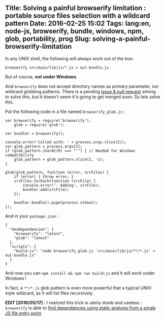 Title: Solving a painful browserify limitation : portable source files selection with a wildcard pattern
Date: 2016-02-25 15:02
Tags: lang:en, node-js, browserify, bundle, windows, npm, glob, portability, prog
Slug: solving-a-painful-browserify-limitation
---
In any UNIX shell, the following will always work out of the box:
```
browserify src/main/lib/js/*.js > out-bundle.js
```

But of course, **not under Windows**.

And `browserify` does not accept directory names as primary parameter, nor wildcard globbing patterns. There is a pending [issue & pull request](https://github.com/substack/node-browserify/issues/1170) aiming to solve this, but it doesn't seem it's going to get merged soon. So lets solve this.

Put the following code in a file named `browserify_glob.js` :
```
var browserify = require('browserify'),
    glob = require('glob');

var bundler = browserify();

console.error('Called with: ' + process.argv.slice(2));
var glob_pattern = process.argv[2];
if (glob_pattern.charAt(0) === "'") { // Needed for Windows compatibility
    glob_pattern = glob_pattern.slice(1, -1);
}

glob(glob_pattern, function (error, srcFiles) {
    if (error) { throw error; }
    srcFiles.forEach(function (srcFile) {
        console.error('- Adding', srcFile);
        bundler.add(srcFile);
    });

    bundler.bundle().pipe(process.stdout);
});
```

And in your `package.json` :
```
{
  "devDependencies": {
    "browserify": "latest",
    "glob": "latest"
  },
  "scripts": {
    "build:js": "node browserify_glob.js 'src/main/lib/js/**/*.js' > out-bundle.js"
  }
}
```

And now you can `npm install && npm run build:js` and it will work under Windows !

In fact, a `**/*.js` glob pattern is even more powerful that a typical UNIX-style wildcard, as it will list files recursively.

**EDIT [2016/05/17]** : I realized this trick is uterly dumb and useless : `browserify` is able to  [find dependancies using static analysis from a single JS file entry point](https://github.com/substack/browserify-handbook#how-browserify-works).

